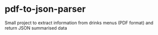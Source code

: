 # pdf-to-json-parser
Small project to extract information from drinks menus (PDF format) and return JSON summarised data
